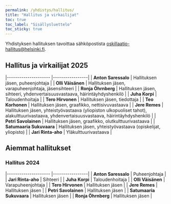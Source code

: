 ```yaml
---
permalink: /yhdistys/hallitus/
title: "Hallitus ja virkailijat"
toc: true
toc_label: "Sisällysluettelo"
toc_sticky: true
---
```


Yhdistyksen hallituksen tavoittaa sähköpostista oskillaatio-hallitus@helsinki.fi.

## Hallitus ja virkailijat 2025

|---------------------       |-----------------|
| **Anton Saressalo**        | Hallituksen jäsen, puheenjohtaja |
| **Olli Väisänen**          | Hallituksen jäsen, varapuheenjohtaja, jäsensihteeri |
| **Ronja Öhrnberg**         | Hallituksen jäsen, sihteeri, yhdenvertaisuusvastaava, häirintäyhdyshenkilö |
| **Juha Korpi**             | Taloudenhoitaja |
| **Tero Hirvonen**          | Hallituksen jäsen, tiedottaja |
| **Teo Korhonen**           | Hallituksen jäsen, graafikko, nettisivuvastaava |
| **Jere Remes**             | Hallituksen jäsen, yhteistyövastaava (yliopiston ulkopuoliset tahot), alakulttuurivastaava, yhdenvertaisuusvastaava, häirintäyhdyshenkilö |
| **Petri Savolainen**       | Hallituksen jäsen, graafikko, olutkulttuurivastaava |
| **Satumaaria Sukuvaara**   | Hallituksen jäsen, yhteistyövastaava (opiskelijat, yliopisto) |
| **Jari Rinta-aho**         | Yläkulttuurivastaava |


## Aiemmat hallitukset
### Hallitus 2024

|---------------------       |-----------------|
| **Anton Saressalo**        | Puheenjohtaja   |
| **Jari Rinta-aho**         | Sihteeri        |
| **Juha Korpi**             | Taloudenhoitaja |
| **Olli Väisänen**          | Varapuheenjohtaja |
| **Tero Hirvonen**          | Hallituksen jäsen |
| **Jere Remes**             | Hallituksen jäsen |
| **Petri Savolainen**       | Hallituksen jäsen |
| **Satumaaria Sukuvaara**   | Hallituksen jäsen |
| **Ronja Öhrnberg**         | Hallituksen jäsen |

